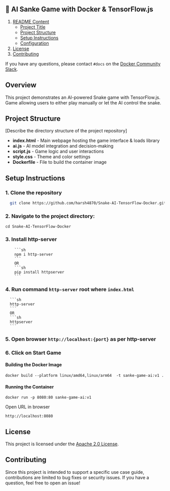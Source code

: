 ## 🎯 AI Sanke Game with Docker & TensorFlow.js

1. [ README Content](#sample-readme-content)
   - [Project Title](#project-title)
   - [Project Structure](#project-structure)
   - [Setup Instructions](#setup-instructions)
   - [Configuration](#configuration)  
2. [License](#license)
3. [Contributing](#contributing)

If you have any questions, please contact `#docs` on the [Docker Community Slack](https://communityinviter.com/apps/dockercommunity/docker-community).

## Overview

This project demonstrates an AI-powered Snake game with TensorFlow.js. Game allowing users to either play manually or let the AI control the snake.

## Project Structure
[Describe the directory structure of the project repository]

- **index.html** - Main webpage hosting the game interface & loads library
- **ai.js** - AI model integration and decision-making
- **script.js** - Game logic and user interactions
- **style.css** - Theme and color settings
- **Dockerfile** - File to build the container image

## Setup Instructions


### 1. Clone the repository

 ```bash
   git clone https://github.com/harsh4870/Snake-AI-TensorFlow-Docker.git
 ```

### 2. Navigate to the project directory:

```
cd Snake-AI-TensorFlow-Docker
```

### 3. Install http-server
        ```sh
        npm i http-server
        ```
        OR
        ```sh
        pip install httpserver
        ```
### 4. Run command `http-server` root where `index.html` 
      ```sh
      http-server
      ```
      OR
      ```sh
      httpserver
      ```
### 5. Open browser `http://localhost:{port}` as per http-server 

### 6. Click on Start Game

#### Building the Docker Image

```
docker build --platform linux/amd64,linux/arm64  -t sanke-game-ai:v1 .
```

#### Running  the Container

```
docker run -p 8080:80 sanke-game-ai:v1
```

Open URL in browser

`http://localhost:8080`

## License
This project is licensed under the [Apache 2.0 License](/LICENSE).

## Contributing

Since this project is intended to support a specific use case guide, contributions are limited to bug fixes or security issues. If you have a question, feel free to open an issue!
